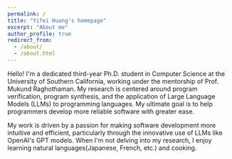 ```yaml
---
permalink: /
title: "Yifei Huang's homepage"
excerpt: "About me"
author_profile: true
redirect_from: 
  - /about/
  - /about.html
---
```


Hello! I'm a dedicated third-year Ph.D. student in Computer Science at the University of Southern California, working under the mentorship of Prof. Mukund Raghothaman. My research is centered around program verification, program synthesis, and the application of Large Language Models (LLMs) to programming languages. My ultimate goal is to help programmers develop more reliable software with greater ease.

My work is driven by a passion for making software development more intuitive and efficient, particularly through the innovative use of LLMs like OpenAI's GPT models. When I'm not delving into my research, I enjoy learning natural languages(Japanese, French, etc.) and cooking.
